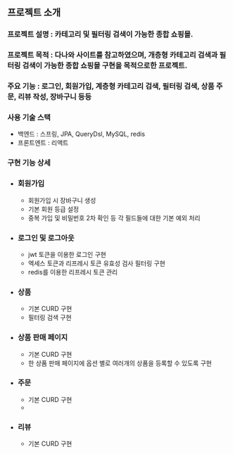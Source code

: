 ## 프로젝트 소개
### 프로젝트 설명 : 카테고리 및 필터링 검색이 가능한 종합 쇼핑몰.
### 프로젝트 목적 : 다나와 사이트를 참고하였으며, 개층형 카테고리 검색과 필터링 검색이 가능한 종합 쇼핑몰 구현을 목적으로한 프로젝트.
### 주요 기능 : 로그인, 회원가입, 계층형 카테고리 검색, 필터링 검색, 상품 주문, 리뷰 작성, 장바구니 등등

### 사용 기술 스택
* 백엔드 :  스프링, JPA, QueryDsl, MySQL, redis
* 프론트엔트 : 리액트

### 구현 기능 상세

- ### 회원가입
  - 회원가입 시 장바구니 생성
  - 기본 회원 등급 설정
  - 중복 가입 및 비밀번호 2차 확인 등 각 필드들에 대한 기본 예외 처리
    
- ### 로그인 및 로그아웃
  - jwt 토큰을 이용한 로그인 구현
  - 엑세스 토큰과 리프레시 토큰 유효성 검사 필터링 구현
  - redis를 이용한 리프레시 토큰 관리

- ### 상품
  - 기본 CURD 구현
  - 필터링 검색 구현

- ### 상품 판매 페이지
  - 기본 CURD 구현
  - 한 상품 판매 페이지에 옵션 별로 여러개의 상품을 등록할 수 있도록 구현

- ### 주문
  - 기본 CURD 구현
  - 

- ### 리뷰
  - 기본 CURD 구현


